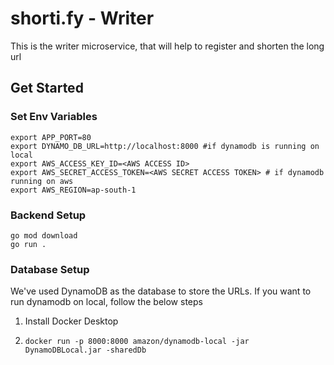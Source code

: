 # shorti.fy - Writer

This is the writer microservice, that will help to register and shorten the long url

## Get Started

### Set Env Variables
```shell
export APP_PORT=80
export DYNAMO_DB_URL=http://localhost:8000 #if dynamodb is running on local
export AWS_ACCESS_KEY_ID=<AWS ACCESS ID>
export AWS_SECRET_ACCESS_TOKEN=<AWS SECRET ACCESS TOKEN> # if dynamodb running on aws
export AWS_REGION=ap-south-1
```

### Backend Setup
```shell
go mod download
go run .
```

### Database Setup
We've used DynamoDB as the database to store the URLs.
If you want to run dynamodb on local, follow the below steps

1. Install Docker Desktop
2. ```shell
   docker run -p 8000:8000 amazon/dynamodb-local -jar DynamoDBLocal.jar -sharedDb
   ```
   
   